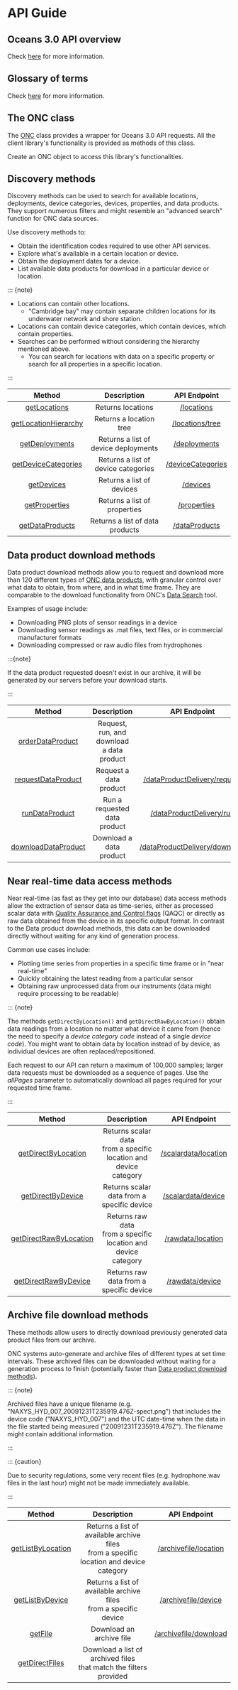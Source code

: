 # API Guide

## Oceans 3.0 API overview

Check [here](https://wiki.oceannetworks.ca/display/O2A/API+Overview) for more information.

## Glossary of terms

Check [here](https://wiki.oceannetworks.ca/display/O2A/Glossary+of+Terms) for more information.

## The ONC class

The [ONC](#onc.onc.ONC) class provides a wrapper for Oceans 3.0 API requests.
All the client library's functionality is provided as methods of this class.

Create an ONC object to access this library's functionalities.

## Discovery methods

Discovery methods can be used to search for available locations, deployments, device categories, devices, properties, and data products.
They support numerous filters and might resemble an "advanced search" function for ONC data sources.

Use discovery methods to:

- Obtain the identification codes required to use other API services.
- Explore what's available in a certain location or device.
- Obtain the deployment dates for a device.
- List available data products for download in a particular device or location.

::: {note}

- Locations can contain other locations.
  - "Cambridge bay" may contain separate children locations for its underwater network and shore station.
- Locations can contain device categories, which contain devices, which contain properties.
- Searches can be performed without considering the hierarchy mentioned above.
  - You can search for locations with data on a specific property or search for all properties in a specific location.

:::

|                          Method                           |             Description              |                                   API Endpoint                                   |
| :-------------------------------------------------------: | :----------------------------------: | :------------------------------------------------------------------------------: |
|         [getLocations](#onc.onc.ONC.getLocations)         |          Returns locations           |        [/locations](https://data.oceannetworks.ca/OpenAPI#get-/locations)        |
| [getLocationHierarchy](#onc.onc.ONC.getLocationHierarchy) |       Returns a location tree        |   [/locations/tree](https://data.oceannetworks.ca/OpenAPI#get-/locations/tree)   |
|       [getDeployments](#onc.onc.ONC.getDeployments)       | Returns a list of device deployments |      [/deployments](https://data.oceannetworks.ca/OpenAPI#get-/deployments)      |
|  [getDeviceCategories](#onc.onc.ONC.getDeviceCategories)  | Returns a list of device categories  | [/deviceCategories](https://data.oceannetworks.ca/OpenAPI#get-/deviceCategories) |
|           [getDevices](#onc.onc.ONC.getDevices)           |      Returns a list of devices       |          [/devices](https://data.oceannetworks.ca/OpenAPI#get-/devices)          |
|        [getProperties](#onc.onc.ONC.getProperties)        |     Returns a list of properties     |       [/properties](https://data.oceannetworks.ca/OpenAPI#get-/properties)       |
|      [getDataProducts](#onc.onc.ONC.getDataProducts)      |   Returns a list of data products    |     [/dataProducts](https://data.oceannetworks.ca/OpenAPI#get-/dataProducts)     |

## Data product download methods

Data product download methods allow you to request and download more than 120 different types of [ONC data products](https://wiki.oceannetworks.ca/display/O2A/Available+Data+Products),
with granular control over what data to obtain, from where, and in what time frame.
They are comparable to the download functionality from ONC's [Data Search](https://data.oceannetworks.ca/DataSearch) tool.

Examples of usage include:

- Downloading PNG plots of sensor readings in a device
- Downloading sensor readings as .mat files, text files, or in commercial manufacturer formats
- Downloading compressed or raw audio files from hydrophones

:::{note}

If the data product requested doesn't exist in our archive, it will be generated by our servers before your download starts.

:::

|                         Method                          |                  Description                   |                                               API Endpoint                                               |
| :-----------------------------------------------------: | :--------------------------------------------: | :------------------------------------------------------------------------------------------------------: |
|    [orderDataProduct](#onc.onc.ONC.orderDataProduct)    | Request, run, and download <br> a data product |                                                                                                          |
|  [requestDataProduct](#onc.onc.ONC.requestDataProduct)  |             Request a data product             |  [/dataProductDelivery/request](https://data.oceannetworks.ca/OpenAPI#get-/dataProductDelivery/request)  |
|      [runDataProduct](#onc.onc.ONC.runDataProduct)      |          Run a requested data product          |      [/dataProductDelivery/run](https://data.oceannetworks.ca/OpenAPI#get-/dataProductDelivery/run)      |
| [downloadDataProduct](#onc.onc.ONC.downloadDataProduct) |            Download a data product             | [/dataProductDelivery/download](https://data.oceannetworks.ca/OpenAPI#get-/dataProductDelivery/download) |

## Near real-time data access methods

Near real-time (as fast as they get into our database) data access methods allow the extraction of sensor data as time-series,
either as processed scalar data with [Quality Assurance and Control flags](https://wiki.oceannetworks.ca/display/DP/Quality+Assurance+Quality+Control) (QAQC)
or directly as raw data obtained from the device in its specific output format.
In contrast to the Data product download methods, this data can be downloaded directly without waiting for any kind of generation process.

Common use cases include:

- Plotting time series from properties in a specific time frame or in "near real-time"
- Quickly obtaining the latest reading from a particular sensor
- Obtaining raw unprocessed data from our instruments (data might require processing to be readable)

::: {note}

The methods `getDirectByLocation()` and `getDirectRawByLocation()` obtain data readings from a location
no matter what device it came from (hence the need to specify a _device category code_ instead of a single _device code_).
You might want to obtain data by location instead of by device, as individual devices are often replaced/repositioned.

Each request to our API can return a maximum of 100,000 samples; larger data requests must be downloaded as a sequence of pages.
Use the _allPages_ parameter to automatically download all pages required for your requested time frame.

:::

|                            Method                             |                              Description                              |                                      API Endpoint                                      |
| :-----------------------------------------------------------: | :-------------------------------------------------------------------: | :------------------------------------------------------------------------------------: |
|    [getDirectByLocation](#onc.onc.ONC.getDirectByLocation)    | Returns scalar data <br> from a specific location and device category | [/scalardata/location](https://data.oceannetworks.ca/OpenAPI#get-/scalardata/location) |
|      [getDirectByDevice](#onc.onc.ONC.getDirectByDevice)      |              Returns scalar data from a specific device               |   [/scalardata/device](https://data.oceannetworks.ca/OpenAPI#get-/scalardata/device)   |
| [getDirectRawByLocation](#onc.onc.ONC.getDirectRawByLocation) |  Returns raw data <br> from a specific location and device category   |    [/rawdata/location](https://data.oceannetworks.ca/OpenAPI#get-/rawdata/location)    |
|   [getDirectRawByDevice](#onc.onc.ONC.getDirectRawByDevice)   |                Returns raw data from a specific device                |      [/rawdata/device](https://data.oceannetworks.ca/OpenAPI#get-/rawdata/device)      |

## Archive file download methods

These methods allow users to directly download previously generated data product files from our archive.

ONC systems auto-generate and archive files of different types at set time intervals.
These archived files can be downloaded without waiting for a generation process to finish
(potentially faster than [Data product download methods](#data-product-download-methods)).

::: {note}

Archived files have a unique filename (e.g. "NAXYS_HYD_007_20091231T235919.476Z-spect.png")
that includes the device code ("NAXYS_HYD_007") and the UTC date-time
when the data in the file started being measured ("20091231T235919.476Z").
The filename might contain additional information.

:::

::: {caution}

Due to security regulations, some very recent files (e.g. hydrophone.wav files in the last hour) might not be made immediately available.

:::

|                       Method                        |                                         Description                                         |                                       API Endpoint                                       |
| :-------------------------------------------------: | :-----------------------------------------------------------------------------------------: | :--------------------------------------------------------------------------------------: |
| [getListByLocation](#onc.onc.ONC.getListByLocation) | Returns a list of available archive files <br> from a specific location and device category | [/archivefile/location](https://data.oceannetworks.ca/OpenAPI#get-/archivefile/location) |
|   [getListByDevice](#onc.onc.ONC.getListByDevice)   |            Returns a list of available archive files <br> from a specific device            |   [/archivefile/device](https://data.oceannetworks.ca/OpenAPI#get-/archivefile/device)   |
|           [getFile](#onc.onc.ONC.getFile)           |                                  Download an archive file                                   | [/archivefile/download](https://data.oceannetworks.ca/OpenAPI#get-/archivefile/download) |
|    [getDirectFiles](#onc.onc.ONC.getDirectFiles)    |           Download a list of archived files <br> that match the filters provided            |                                                                                          |
